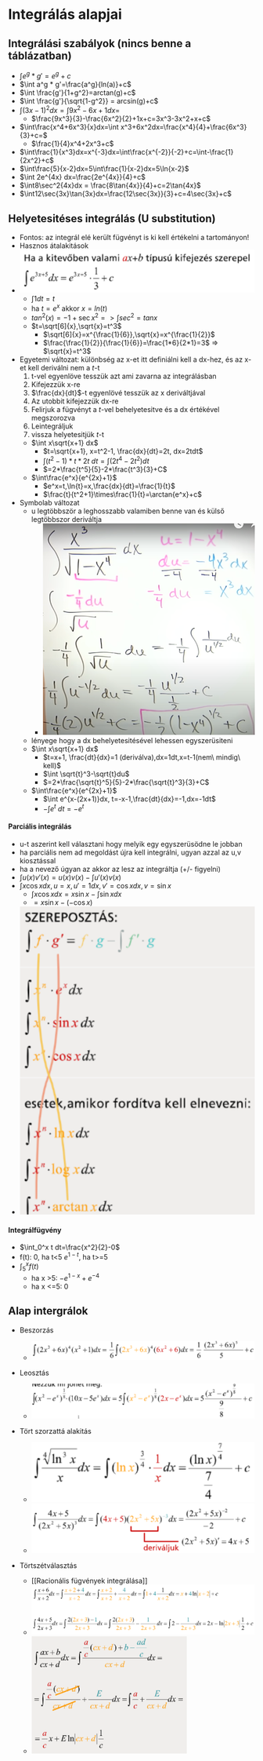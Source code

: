# Integrálás alapjai
## Integrálási szabályok (nincs benne a táblázatban)
- $\int e^g *g'=e^g +c$
- $\int a^g * g'=\frac{a^g}{ln(a)}+c$ 
- $\int \frac{g'}{1+g^2}=arctan(g)+c$ 
- $\int \frac{g'}{\sqrt{1-g^2}} = arcsin(g)+c$     
- $\int (3x-1)^2 dx = \int 9x^2-6x+1 dx=$
	- $\frac{9x^3}{3}-\frac{6x^2}{2}+1x+c=3x^3-3x^2+x+c$
-  $\int\frac{x^4+6x^3}{x}dx=\int x^3+6x^2dx=\frac{x^4}{4}+\frac{6x^3}{3}+c=$
	- $\frac{1}{4}x^4+2x^3+c$
- $\int\frac{1}{x^3}dx=x^{-3}dx=\int\frac{x^{-2}}{-2}+c=\int-\frac{1}{2x^2}+c$
- $\int\frac{5}{x-2}dx=5\int\frac{1}{x-2}dx=5\ln{x-2}$
- $\int 2e^{4x} dx=\frac{2e^{4x}}{4}+c$
- $\int8\sec^2{4x}dx = \frac{8\tan{4x}}{4}+c=2\tan{4x}$ 
- $\int12\sec{3x}\tan{3x}dx=\frac{12\sec{3x}}{3}+c=4\sec{3x}+c$ 
## Helyetesitéses integrálás (U substitution)
- Fontos: az integrál elé került fügvényt is ki kell értékelni a tartományon!
- Hasznos átalakitások
-  ![](attachment/eee5b640961d6bf9e9ab0b09d589a599.png)
	- $\int 1dt=t$ 
	- ha $t=e^x$ akkor $x=ln(t)$
	- $tan^2(x)=-1+\sec{x}^2 => \int{sec^2}=tanx$  
	- $t=\sqrt[6]{x},\sqrt{x}=t^3$ 
		- $\sqrt[6]{x}=x^{\frac{1}{6}},\sqrt{x}=x^{\frac{1}{2}}$ 
		- $\frac{\frac{1}{2}}{\frac{1}{6}}=\frac{1*6}{2*1}=3$ => $\sqrt{x}=t^3$  
- Egyetemi változat: különbség az x-et itt definiálni kell a dx-hez, és az x-et kell deriválni nem a $t$-t
	1. t-vel egyenlöve tesszük azt ami zavarna az integrálásban
	2. Kifejezzük x-re
	3. $\frac{dx}{dt}$-t egyenlövé tesszük az x deriváltjával
	4. Az utobbit kifejezzük dx-re
	5. Felirjuk a fügvényt a $t$-vel behelyetesitve és a dx értékével megszorozva
	6. Leintegráljuk
	7. vissza helyetesitjük $t$-t
	- $\int x\sqrt{x+1} dx$
		- $t=\sqrt{x+1}, x=t^2-1, \frac{dx}{dt}=2t, dx=2tdt$ 
		- $\int (t^2-1)*t*2t\ dt=\int (2t^4-2t^2)dt$ 
		- $=2*\frac{t^5}{5}-2*\frac{t^3}{3}+C$ 
	- $\int\frac{e^x}{e^{2x}+1}$ 
		- $e^x=t,\ln{t}=x,\frac{dx}{dt}=\frac{1}{t}$
		- $\frac{t}{t^2+1}\times\frac{1}{t}=\arctan{e^x}+c$ 
- Symbolab változat
	- u legtöbbször a leghosszabb valamiben benne van és külső legtöbbszor deriváltja 
		- ![](attachment/f5c39221bef2b1ad3f09774a954b3ae2.png)
	- lényege hogy a dx behelyetesitésével lehessen egyszerüsiteni
	- $\int x\sqrt{x+1} dx$
		- $t=x+1, \frac{dt}{dx}=1 (deriválva),dx=1dt,x=t-1(nem\ mindig\ kell)$ 
		- $\int \sqrt{t}^3-\sqrt{t}du$ 
		- $=2*\frac{\sqrt{t}^5}{5}-2*\frac{\sqrt{t}^3}{3}+C$  
	-  $\int\frac{e^x}{e^{2x}+1}$
		- $\int e^{x-(2x+1)}dx, t=-x-1,\frac{dt}{dx}=-1,dx=-1dt$ 
		- $-\int e^t\ dt=-e^t$ 
#### Parciális integrálás
- u-t aszerint kell választani hogy melyik egy egyszerüsödne le jobban
- ha parciális nem ad megoldást újra kell integrálni, ugyan azzal az u,v kiosztással 
- ha a nevező úgyan az akkor az lesz az integráltja (+/- figyelni)  
 - $\int u(x)v'(x) = u(x)v(x)-\int u'(x)v(x)$
 - $\int x\cos{x}dx,u=x,u'=1dx,v'=\cos{x}dx,v=\sin{x}$ 
	- $\int x\cos{x}dx=x\sin{x}-\int\sin{x}dx$
	- $=x\sin{x}-(-\cos{x})$
- ![](attachment/9a55dbc1f00e20d1682dc96aa7a608f9.png) 
#### Integrálfügvény
- $\int_0^x t dt=\frac{x^2}{2}-0$
- f(t): 0, ha t<5 $e^{1-t}$, ha t>=5
- $\int_5^xf(t)$ 
	- ha x >5:  $-e^{1-x}+e^{-4}$ 
	- ha x <=5:  0
## Alap intergrálok
- Beszorzás
	- ![](attachment/85bf226f6af29af0d88bbb9f9c0d6940.png)
- Leosztás
	- ![](attachment/88f917c37d0acf2e1ae0ef1dca6fa84a.png)
- Tört szorzattá alakitás
	- ![](attachment/8debc6b6b8cf12011be0b0db07d3a229.png)
	- ![](attachment/0edff3a3107dca8222adcbd28d98d952.png)
	
- Törtszétválasztás	 
	 - [[Racionális fügvények integrálása]]
	 - ![](attachment/7946b983ced6807d8817ac39c7292ccb.png)
	- ![](attachment/70893fea52646fc032564e32ca0633f5.png)
